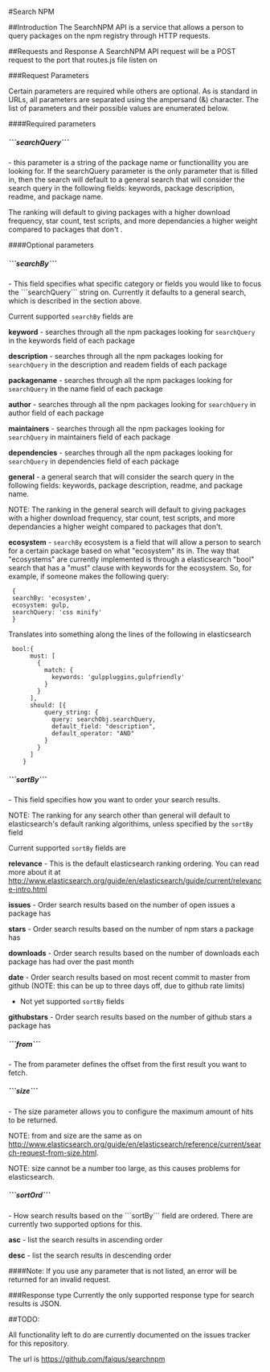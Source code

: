 #Search NPM 

##Introduction
The SearchNPM API is a service that allows a person to query packages on the npm registry through HTTP requests.  

##Requests and Response 
A SearchNPM API request will be a POST request to the port that routes.js file listen on

###Request Parameters

Certain parameters are required while others are optional. As is standard in URLs, all parameters are separated using the ampersand (&) character. The list of parameters and their possible values are enumerated below.

####Required parameters

<h5>```searchQuery```</h5> - this parameter is a string of the package name or functionallity you are looking for. If the searchQuery parameter is the only parameter that is filled in, then the search will default to a general search that will consider the search query in the following fields: keywords, package description, readme, and package name. 

The ranking will default to giving packages with a higher download frequency, star count, test scripts, and more dependancies a higher weight  compared to packages that don't . 

####Optional parameters 

<h5>```searchBy```</h5>- This field specifies what specific category or fields you would like to focus the ```searchQuery``` string on. Currently it defaults to a general search, which is described in the section above. 

Current supported ```searchBy``` fields are

 **keyword** - searches through all the npm packages looking for ```searchQuery``` in the keywords field of each package
 
 **description** -  searches through all the npm packages looking for  ```searchQuery``` in the description and readem fields of each package

 **packagename** -  searches through all the npm packages looking for ```searchQuery``` in the name field of each package 

 **author** -  searches through all the npm packages looking for  ```searchQuery```  in author field of each package

 **maintainers** - searches through all the npm packages looking for  ```searchQuery```  in maintainers field of each package

 **dependencies**  - searches through all the npm packages looking for  ```searchQuery``` in dependencies field of each package

 **general** - a general search that will consider the search query in the following fields: keywords, package description, readme, and package name. 
	
 NOTE: The ranking in the general search will default to giving packages with a higher download frequency, star count, test scripts, and more dependancies a higher weight  compared to packages that don't. 
 
 **ecosystem** - ```searchBy``` ecosystem is a field that will allow a person to search for a certain package based on what "ecosystem" its in. The way that "ecosystems" are currently implemented is through a elasticsearch "bool" search that has a "must" clause with keywords for the ecosystem. So, for example, if someone makes the following query: 
 ```
  {
  searchBy: 'ecosystem',
  ecosystem: gulp,
  searchQuery: 'css minify'
  }
```
Translates into something along the lines of the following in elasticsearch
```
 bool:{ 
      must: [ 
        {
          match: {
            keywords: 'gulppluggins,gulpfriendly' 
          }
        }
      ],
      should: [{
          query_string: {
            query: searchObj.searchQuery,
            default_field: "description",
            default_operator: "AND"
          }
        }
      ]
    }
```	


<h5>```sortBy```</h5>- This field specifies how you want to order your search results. 

NOTE: The ranking for any search other than general will default to elasticsearch's default ranking algorithims, unless specified by the ```sortBy``` field


Current supported ```sortBy``` fields are 


 **relevance** - This is the default elasticsearch ranking ordering. You can read more about it at <a>http://www.elasticsearch.org/guide/en/elasticsearch/guide/current/relevance-intro.html</a>  

 **issues** - Order search results based on the number of open issues a package has
 
 **stars** - Order search results based on the number of npm stars a package has

 **downloads** - Order search results based on the number of downloads each package has had over the past month  

 **date** - Order search results based on most recent commit to master from github (NOTE: this can be up to three days off, due to github rate limits)

- Not yet supported ```sortBy``` fields 

 **githubstars** - Order search results based on the number of github stars a package has 


<h5>```from```</h5>-  The from parameter defines the offset from the first result you want to fetch.

<h5>```size```</h5>- The size parameter allows you to configure the maximum amount of hits to be returned.

NOTE: from and size are the same as on <a>http://www.elasticsearch.org/guide/en/elasticsearch/reference/current/search-request-from-size.html</a>.

NOTE: size cannot be a number too large, as this causes problems for elasticsearch. 

<h5>```sortOrd```</h5>- How search results based on the ```sortBy``` field are ordered. There are currently two supported options for this. 

 **asc** - list the search results in ascending order 

 **desc** - list the search results in descending order 

####Note: If you use any parameter that is not listed, an error will be returned for an invalid request. 

###Response type 
Currently the only supported response type for search results is JSON.


##TODO: 

All functionality left to do are currently documented on the issues tracker for this repository. 

The url is <a>https://github.com/faiqus/searchnpm</a> 
 




